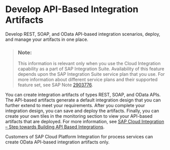 <!-- loio997501da152d419d96c92f7bfbd7b6f3 -->

# Develop API-Based Integration Artifacts

Develop REST, SOAP, and OData API-based integration scenarios, deploy, and manage your artifacts in one place.

> ### Note:  
> This information is relevant only when you use the Cloud Integration capability as a part of SAP Integration Suite. Availability of this feature depends upon the SAP Integration Suite service plan that you use. For more information about different service plans and their supported feature set, see SAP Note [2903776](https://launchpad.support.sap.com/#/notes/2903776).

You can create integration artifacts of types REST, SOAP, and OData APIs. The API-based artifacts generate a default integration design that you can further extend to meet your requirements. After you complete your integration design, you can save and deploy the artifacts. Finally, you can create your own tiles in the monitoring section to view your API-based artifacts that are deployed. For more information, see [SAP Cloud Integration – Step towards Building API Based Integrations](https://blogs.sap.com/2021/01/08/sap-cloud-integration-step-towards-building-api-based-integrations/).

Customers of SAP Cloud Platform Integration for process services can create OData API-based integration artifacts only.

